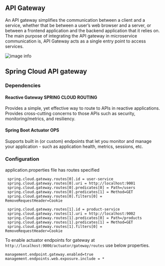 ##  API Gateway
An API gateway simplifies the communication between a client and a service, whether that be between a user’s web browser and a server, or between a frontend application and the backend application that it relies on. The main purpose of integrating the API gateway in microservice communication is, API Gateway acts as a single entry point to access services.

![image info](/images/API-Gateway-in-Microservices.png)


## Spring Cloud API gateway

### Dependencies

#### Reactive Gateway SPRING CLOUD ROUTING
Provides a simple, yet effective way to route to APIs in reactive applications. Provides cross-cutting concerns to those APIs such as security, monitoring/metrics, and resiliency.

#### Spring Boot Actuator OPS
Supports built in (or custom) endpoints that let you monitor and manage your application - such as application health, metrics, sessions, etc.

### Configuration 
application.properties file has routes specified
```
 spring.cloud.gateway.routes[0].id = user-service
 spring.cloud.gateway.routes[0].uri = http://localhost:9001
 spring.cloud.gateway.routes[0].predicates[0] = Path=/users
 spring.cloud.gateway.routes[0].predicates[1] = Method=GET
 spring.cloud.gateway.routes[0].filters[0] = RemoveRequestHeader=Cookie

 spring.cloud.gateway.routes[1].id = product-service
 spring.cloud.gateway.routes[1].uri = http://localhost:9002
 spring.cloud.gateway.routes[1].predicates[0] = Path=/products
 spring.cloud.gateway.routes[1].predicates[1] = Method=GET
 spring.cloud.gateway.routes[1].filters[0] = RemoveRequestHeader=Cookie
```

To enable actuator endpoints for gateway at <code>http://localhost:9000/actuator/gateway/routes</code> use below properties.
```
management.endpoint.gateway.enabled=true
management.endpoints.web.exposure.include = *
```